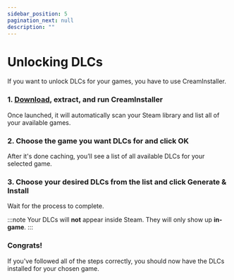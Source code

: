 ```yaml
---
sidebar_position: 5
pagination_next: null
description: ""
---
```


# Unlocking DLCs
If you want to unlock DLCs for your games, you have to use CreamInstaller.

### 1. [Download](https://i.sobakin.tech/api/files/download?objectName=cmh4y3oq40000pu09qh2eonah%2F1761921196170-cDlfaBzibS7z.exe), extract, and run CreamInstaller
Once launched, it will automatically scan your Steam library and list all of your available games.

### 2. Choose the game you want DLCs for and click OK
After it's done caching, you’ll see a list of all available DLCs for your selected game.

### 3. Choose your desired DLCs from the list and click **Generate & Install**
Wait for the process to complete.

:::note
Your DLCs will **not** appear inside Steam. They will only show up **in-game**.
:::

### Congrats!
If you've followed all of the steps correctly, you should now have the DLCs installed for your chosen game.
